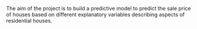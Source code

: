 The aim of the project is to build a predictive model to predict the sale price of houses based on different explanatory variables describing aspects of residential houses.
